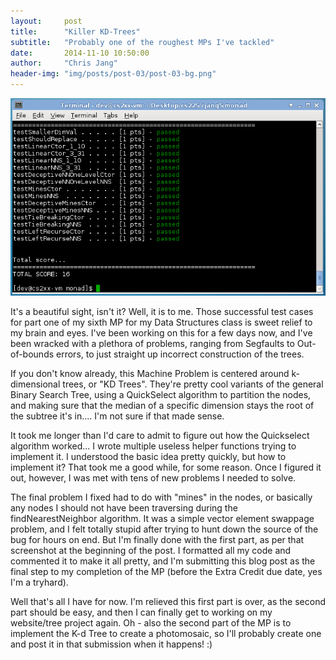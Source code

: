 ```yaml
---
layout:     post
title:      "Killer KD-Trees"
subtitle:   "Probably one of the roughest MPs I've tackled"
date:       2014-11-10 10:50:00
author:     "Chris Jang"
header-img: "img/posts/post-03/post-03-bg.png"
---
```


<img src="img/posts/post-03/post-03-monad.png">

<p> It's a beautiful sight, isn't it? Well, it is to me. Those successful test cases for part one of my sixth MP for my Data Structures class is sweet relief to my brain and eyes. I've been working on this for a few days now, and I've been wracked with a plethora of problems, ranging from Segfaults to Out-of-bounds errors, to just straight up incorrect construction of the trees. </p>

<p> If you don't know already, this Machine Problem is centered around k-dimensional trees, or "KD Trees". They're pretty cool variants of the general Binary Search Tree, using a QuickSelect algorithm to partition the nodes, and making sure that the median of a specific dimension stays the root of the subtree it's in.... I'm not sure if that made sense. </p>

<p> It took me longer than I'd care to admit to figure out how the Quickselect algorithm worked... I wrote multiple useless helper functions trying to implement it. I understood the basic idea pretty quickly, but how to implement it? That took me a good while, for some reason. Once I figured it out, however, I was met with tens of new problems I needed to solve. </p>

<p> The final problem I fixed had to do with "mines" in the nodes, or basically any nodes I should not have been traversing during the findNearestNeighbor algorithm. It was a simple vector element swappage problem, and I felt totally stupid after trying to hunt down the source of the bug for hours on end. But I'm finally done with the first part, as per that screenshot at the beginning of the post. I formatted all my code and commented it to make it all pretty, and I'm submitting this blog post as the final step to my completion of the MP (before the Extra Credit due date, yes I'm a tryhard). </p>

<p> Well that's all I have for now. I'm relieved this first part is over, as the second part should be easy, and then I can finally get to working on my website/tree project again. Oh - also the second part of the MP is to implement the K-d Tree to create a photomosaic, so I'll probably create one and post it in that submission when it happens! :) </p>
